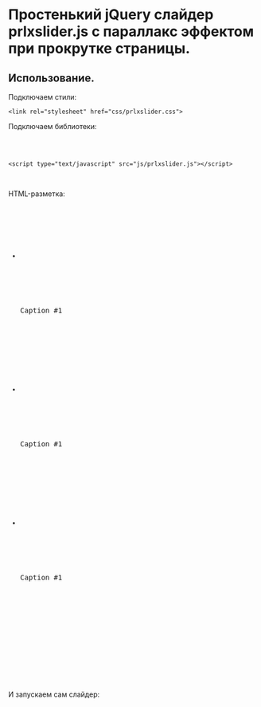 # Простенький jQuery слайдер prlxslider.js с параллакс эффектом  при прокрутке страницы.

## Использование.

Подключаем стили:
```
<link rel="stylesheet" href="css/prlxslider.css">
```

Подключаем библиотеки:
<pre>
	<script src="https://code.jquery.com/jquery-1.8.3.min.js" integrity="sha256-YcbK69I5IXQftf/mYD8WY0/KmEDCv1asggHpJk1trM8=" crossorigin="anonymous"></script>
	<script type="text/javascript" src="js/prlxslider.js"></script>
</pre>


HTML-разметка:
<pre>
	<div id="prlx-slider-1" class="prlx-slider">
		<ul>
			<li data-url="img/1.jpg" class="hide">
				<div class="prlx-slider-caption">
					<div>
						<p>Caption #1</p>
					</div>
				</div>
			</li>
			<li data-url="img/2.jpg" class="hide">
				<div class="prlx-slider-caption">
					<div>
						<p>Caption #1</p>
					</div>
				</div>
			</li>
			<li data-url="img/3.jpg" class="hide">
				<div class="prlx-slider-caption">
					<div>
						<p>Caption #1</p>
					</div>
				</div>
			</li>
		</ul>
	</div>
</pre>


И запускаем сам слайдер:
<pre>
	<script>
		$(document).ready(function () {
			$('#prlx-slider-1').prlxSlider({
				animationTime: 500, // время анимации, за которое слайды сменяют друг друга (ms); 
				autoplay: true, 	// авто-смена слайдов (true, false);
				autoplayTime: 3000,	// время между автоматической сменой слайдов (ms);
				arrows: true,		// стрелки влево, вправо (true, false);
				arrowsHide:true,	// скрыть стрелки, если курсор не наведен на область слайда (true, false);
				pagination: true,	// пагинация (true, false);
				pauseOnHover: true,	// включить паузу, при наведении курсора на область слайда (true, false);
			});
		});
	</script>
</pre>